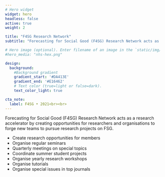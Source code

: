 ```yaml
---
# Hero widget
widget: hero
headless: false
active: true
weight: 2

title: "F4SG Research Network"
subtitle: "Forecasting for Social Good (F4SG) Research Network acts as a research accelerator by creating opportunities for researchers and organisations to forge new teams to pursue research projects on FSG."

# Hero image (optional). Enter filename of an image in the `static/img/` folder.
#hero_media: "nhs-hex.png"

design:
  background:
    #Background gradient
    gradient_start: '#DA413E'
    gradient_end: '#E16462'
    # Text color (true=light or false=dark).
    text_color_light: true

cta_note:
  label: F4SG • 2021<br><br>
---
```



Forecasting for Social Good (F4SG) Research Network acts as a research accelerator by creating opportunities for researchers and organisations to forge new teams to pursue research projects on FSG.

- Create research opportunities for members
- Organise regular seminars
- Quarterly meetings on special topics
- Coordinate summer student projects 
- Organise yearly research workshops 
- Organise tutorials 
- Organise special issues in top journals




